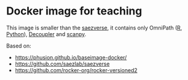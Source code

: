 # Docker image for teaching

This image is smaller than the [saezverse](https://github.com/saezlab/saezverse),
it contains only OmniPath ([R](https://saezlab.github.io/OmnipathR),
[Python](https://github.com/saezlab/omnipath)),
[Decoupler](https://github.com/saezlab/decoupler-py) and
[scanpy](https://scanpy.readthedocs.io/en/stable/).

Based on:

* https://phusion.github.io/baseimage-docker/
* https://github.com/saezlab/saezverse
* https://github.com/rocker-org/rocker-versioned2
